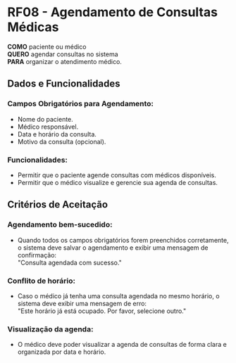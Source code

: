 # RF08 - Agendamento de Consultas Médicas

**COMO** paciente ou médico  
**QUERO** agendar consultas no sistema  
**PARA** organizar o atendimento médico.

## Dados e Funcionalidades

### Campos Obrigatórios para Agendamento:
- Nome do paciente.
- Médico responsável.
- Data e horário da consulta.
- Motivo da consulta (opcional).

### Funcionalidades:
- Permitir que o paciente agende consultas com médicos disponíveis.
- Permitir que o médico visualize e gerencie sua agenda de consultas.

## Critérios de Aceitação

### Agendamento bem-sucedido:
- Quando todos os campos obrigatórios forem preenchidos corretamente, o sistema deve salvar o agendamento e exibir uma mensagem de confirmação:  
  "Consulta agendada com sucesso."

### Conflito de horário:
- Caso o médico já tenha uma consulta agendada no mesmo horário, o sistema deve exibir uma mensagem de erro:  
  "Este horário já está ocupado. Por favor, selecione outro."

### Visualização da agenda:
- O médico deve poder visualizar a agenda de consultas de forma clara e organizada por data e horário.

